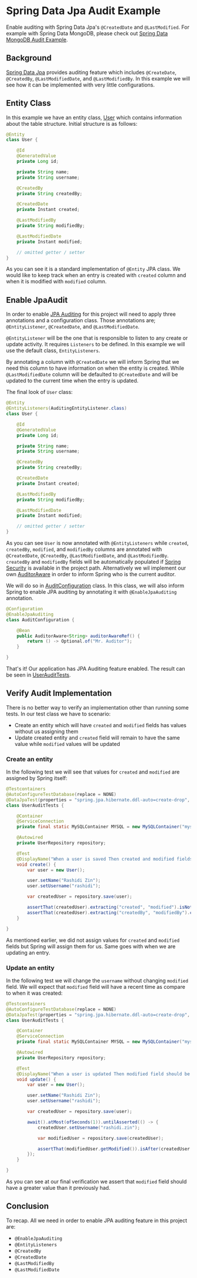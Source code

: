 # Spring Data Jpa Audit Example
Enable auditing with Spring Data Jpa's `@CreatedDate` and `@LastModified`. For example with Spring Data MongoDB, please check out [Spring Data MongoDB Audit Example](../data-mongodb-audit).

## Background
[Spring Data Jpa][1] provides auditing feature which includes `@CreateDate`, `@CreatedBy`, `@LastModifiedDate`,
and `@LastModifiedBy`. In this example we will see how it can be implemented with very little configurations.

## Entity Class
In this example we have an entity class, [User][2] which contains information about the table structure. Initial
structure is as follows:

```java
@Entity
class User {

    @Id
    @GeneratedValue
    private Long id;

    private String name;
    private String username;

    @CreatedBy
    private String createdBy;

    @CreatedDate
    private Instant created;

    @LastModifiedBy
    private String modifiedBy;

    @LastModifiedDate
    private Instant modified;

    // omitted getter / setter
}
```

As you can see it is a standard implementation of `@Entity` JPA class. We would like to keep track when an entry is
created with `created` column and when it is modified with `modified` column.

## Enable JpaAudit
In order to enable [JPA Auditing][3] for this project will need to apply three annotations and a configuration class.
Those annotations are; `@EntityListener`, `@CreatedDate`, and `@LastModifiedDate`.

`@EntityListener` will be the one that is responsible to listen to any create or update activity. It requires
`Listeners` to be defined. In this example we will use the default class, `EntityListeners`.

By annotating a column with `@CreatedDate` we will inform Spring that we need this column to have information on
when the entity is created. While `@LastModifiedDate` column will be defaulted to `@CreatedDate` and will be updated
to the current time when the entry is updated.

The final look of `User` class:

```java
@Entity
@EntityListeners(AuditingEntityListener.class)
class User {

    @Id
    @GeneratedValue
    private Long id;

    private String name;
    private String username;

    @CreatedBy
    private String createdBy;

    @CreatedDate
    private Instant created;

    @LastModifiedBy
    private String modifiedBy;

    @LastModifiedDate
    private Instant modified;

    // omitted getter / setter
}
```

As you can see `User` is now annotated with `@EntityListeners` while `created`, `createdBy`, `modified`, and `modifiedBy` columns are annotated
with `@CreatedDate`, `@CreatedBy`, `@LastModifiedDate`, and `@LastModifiedBy`. `createdBy` and `modifiedBy` fields will be automatically populated
if [Spring Security][6] is available in the project path. Alternatively we wil implement our own [AuditorAware][7] in order to inform Spring who
is the current auditor.

We will do so in [AuditConfiguration][4] class. In this class, we will also inform Spring to enable JPA auditing by annotating it with
`@EnableJpaAuditing` annotation.

```java
@Configuration
@EnableJpaAuditing
class AuditConfiguration {

    @Bean
    public AuditorAware<String> auditorAwareRef() {
        return () -> Optional.of("Mr. Auditor");
    }

}
```

That's it! Our application has JPA Auditing feature enabled. The result can be seen in [UserAuditTests][5].

## Verify Audit Implementation
There is no better way to verify an implementation other than running some tests. In our test class we have to scenario:

- Create an entity which will have `created` and `modified` fields has values without us assigning them
- Update created entity and `created` field will remain to have the same value while `modified` values will be updated

### Create an entity
In the following test we will see that values for `created` and `modified` are assigned by Spring itself:

```java
@Testcontainers
@AutoConfigureTestDatabase(replace = NONE)
@DataJpaTest(properties = "spring.jpa.hibernate.ddl-auto=create-drop", includeFilters = @Filter(type = ANNOTATION, classes = EnableJpaAuditing.class))
class UserAuditTests {

    @Container
    @ServiceConnection
    private final static MySQLContainer MYSQL = new MySQLContainer("mysql:latest");

    @Autowired
    private UserRepository repository;

    @Test
    @DisplayName("When a user is saved Then created and modified fields are set And createdBy and modifiedBy fields are set to Mr. Auditor")
    void create() {
        var user = new User();

        user.setName("Rashidi Zin");
        user.setUsername("rashidi");

        var createdUser = repository.save(user);

        assertThat(createdUser).extracting("created", "modified").isNotNull();
        assertThat(createdUser).extracting("createdBy", "modifiedBy").containsOnly("Mr. Auditor");
    }

}
```

As mentioned earlier, we did not assign values for `created` and `modified` fields but Spring will assign them for us.
Same goes with when we are updating an entry.

### Update an entity
In the following test we will change the `username` without changing `modified` field. We will expect that `modified`
field will have a recent time as compare to when it was created:

```java
@Testcontainers
@AutoConfigureTestDatabase(replace = NONE)
@DataJpaTest(properties = "spring.jpa.hibernate.ddl-auto=create-drop", includeFilters = @Filter(type = ANNOTATION, classes = EnableJpaAuditing.class))
class UserAuditTests {

    @Container
    @ServiceConnection
    private final static MySQLContainer MYSQL = new MySQLContainer("mysql:latest");

    @Autowired
    private UserRepository repository;

    @Test
    @DisplayName("When a user is updated Then modified field should be updated")
    void update() {
        var user = new User();

        user.setName("Rashidi Zin");
        user.setUsername("rashidi");

        var createdUser = repository.save(user);

        await().atMost(ofSeconds(1)).untilAsserted(() -> {
            createdUser.setUsername("rashidi.zin");

            var modifiedUser = repository.save(createdUser);

            assertThat(modifiedUser.getModified()).isAfter(createdUser.getModified());
        });
    }

}
```

As you can see at our final verification we assert that `modified` field should have a greater value than it
previously had.

## Conclusion
To recap. All we need in order to enable JPA auditing feature in this project are:

- `@EnableJpaAuditing`
- `@EntityListeners`
- `@CreatedBy`
- `@CreatedDate`
- `@LastModifiedBy`
- `@LastModifiedDate`

[1]: http://docs.spring.io/spring-data/jpa/docs/current/reference/html/
[2]: src/main/java/zin/rashidi/boot/data/user/User.java
[3]: http://docs.spring.io/spring-data/jpa/docs/current/reference/html/#jpa.auditing
[4]: src/main/java/zin/rashidi/boot/data/audit/AuditConfiguration.java
[5]: src/test/java/zin/rashidi/boot/data/user/UserAuditTests.java
[6]: https://projects.spring.io/spring-security/
[7]: https://docs.spring.io/spring-data/commons/docs/current/api/org/springframework/data/domain/AuditorAware.html

